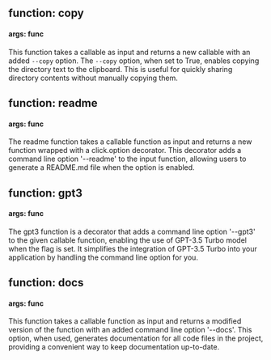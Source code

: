 ## function: copy
#### args: func
This function takes a callable as input and returns a new callable with an added `--copy` option. The `--copy` option, when set to True, enables copying the directory text to the clipboard. This is useful for quickly sharing directory contents without manually copying them.

## function: readme
#### args: func
The readme function takes a callable function as input and returns a new function wrapped with a click.option decorator. This decorator adds a command line option '--readme' to the input function, allowing users to generate a README.md file when the option is enabled.

## function: gpt3
#### args: func
The gpt3 function is a decorator that adds a command line option '--gpt3' to the given callable function, enabling the use of GPT-3.5 Turbo model when the flag is set. It simplifies the integration of GPT-3.5 Turbo into your application by handling the command line option for you. <end>

## function: docs
#### args: func
This function takes a callable function as input and returns a modified version of the function with an added command line option '--docs'. This option, when used, generates documentation for all code files in the project, providing a convenient way to keep documentation up-to-date.

